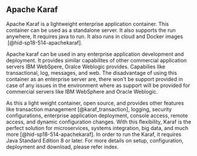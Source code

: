 Apache Karaf
------------

Apache Karaf is a lightweight enterprise application container. This
container can be used as a standalone server. It also supports the run
anywhere, It requires java to run. It also runs in cloud and Docker
images  [@hid-sp18-514-apachekaraf].

Apache karaf can be used in any enterprise application development and
deployment. It provides similar capabilites of other commercial
application servers IBM WebSpere, Oralce Weblogic provides. Capabilies
like transactional, log, messages, and web. The disadvantage of using
this container as an enterprise server are, there won't be support
provided in case of any issues in the environment where as support will
be provided for commercial servers like IBM WebSphere and Oracle
Weblogic.

As this a light weight container, open source, and provides other
features like transaction management [@karaf_transaction], logging,
security configurations, enterprise application deployment, console
access, remote access, and dynamic configuration changes. With this
flexibility, Karaf is the perfect solution for microservices, systems
integration, big data, and much more [@hid-sp18-514-apachekaraf]. In
order to run the Karaf, it requires Java Standard Edition 8 or later.
For more details on setup, configuration, deployment and download,
please refer index.
